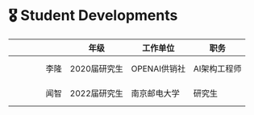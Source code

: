 # 🎖 Student Developments 
  
<table>  
<thead>  
  <tr>  
    <th></th>  <th></th>  <th>年级</th>  <th>工作单位</th>  <th>职务</th>  
  </tr>  
</thead>  
<tbody>  
  <tr>  
    <td style="border-radius: 50%; overflow: hidden; width: 50px; height: 50px; background: url('./images/wenzhi.png') no-repeat center center; background-size: cover;"></td>  
    <td>李隆</td>  <td>2020届研究生</td>  <td>OPENAI供销社</td>  <td>AI架构工程师</td>  
  </tr>  
  <tr>  
    <td style="border-radius: 50%; overflow: hidden; width: 50px; height: 50px; background: url('./images/wenzhi.png') no-repeat center center; background-size: cover;"></td>  
    <td>闻智</td>  <td>2022届研究生</td>  <td>南京邮电大学</td>  <td>研究生</td>  
  </tr>  
  <!-- 添加更多行... -->  
</tbody>  
</table>  